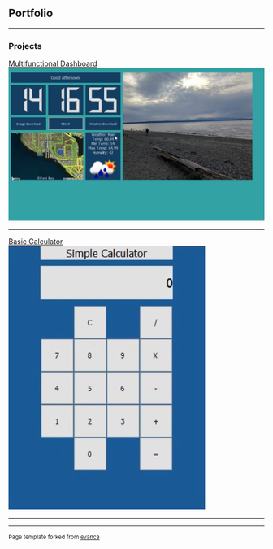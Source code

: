## Portfolio

---

### Projects 

[Multifunctional Dashboard](https://github.com/edmondsb/DesktopApplication)
<br>
<img src="images/DesktopApp.jpg?raw=true"/>

---
[Basic Calculator](https://github.com/edmondsb/BasicCalculator)
<br>
<img src="images/Calculator.jpg?raw=true"/>

---







---
<p style="font-size:11px">Page template forked from <a href="https://github.com/evanca/quick-portfolio">evanca</a></p>
<!-- Remove above link if you don't want to attibute -->

